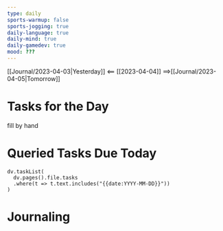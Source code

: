 ```yaml
---
type: daily
sports-warmup: false
sports-jogging: true
daily-language: true
daily-mind: true
daily-gamedev: true
mood: ???
---
```


[[Journal/2023-04-03|Yesterday]] <== [[2023-04-04]] ==>[[Journal/2023-04-05|Tomorrow]]


# Tasks for the Day

fill by hand


# Queried Tasks Due Today

```dataviewjs
dv.taskList(
  dv.pages().file.tasks
  .where(t => t.text.includes("{{date:YYYY-MM-DD}}"))
)
```



# Journaling

